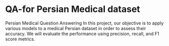 # QA-for Persian Medical dataset
Persian Medical Question Answering
In this project, our objective is to apply various models to a medical Persian dataset in order to assess their accuracy. We will evaluate the performance using precision, recall, and F1 score metrics.
